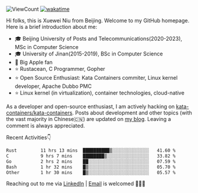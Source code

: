 ![ViewCount](https://views.whatilearened.today/views/github/<justxuewei>/<justxuewei>.svg) [![wakatime](https://wakatime.com/badge/user/018eae19-2c35-4919-be43-56bc26b446d9.svg)](https://wakatime.com/@018eae19-2c35-4919-be43-56bc26b446d9)

Hi folks, this is Xuewei Niu from Beijing. Welcome to my GitHub homepage.
Here is a brief introduction about me:

- 🎓 Beijing University of Posts and Telecommunications(2020-2023), MSc in Computer Science
- 🎓 University of Jinan(2015-2019), BSc in Computer Science
- 📱 Big Apple fan
- ⭐️ Rustacean, C Programmer, Gopher
- ⭐️ Open Source Enthusiast: Kata Containers commiter, Linux kernel developer, Apache Dubbo PMC
- ⭐ Linux kernel (in virtualization), container technologies, cloud-native

As a developer and open-source enthusiast, I am actively hacking on
[kata-containers/kata-containers](https://github.com/kata-containers/kata-containers). Posts about development and other topics
(with the vast majority in Chinese🇨🇳) are updated on [my blog](https://nxw.name). Leaving a
comment is always appreciated.

Recent Activities👇

<!--START_SECTION:waka-->

```txt
Rust         11 hrs 13 mins  ██████████▒░░░░░░░░░░░░░░   41.60 %
C            9 hrs 7 mins    ████████▒░░░░░░░░░░░░░░░░   33.82 %
Go           2 hrs 2 mins    ██░░░░░░░░░░░░░░░░░░░░░░░   07.59 %
Bash         1 hr 32 mins    █▒░░░░░░░░░░░░░░░░░░░░░░░   05.70 %
Other        1 hr 30 mins    █▒░░░░░░░░░░░░░░░░░░░░░░░   05.57 %
```

<!--END_SECTION:waka-->

Reaching out to me via [LinkedIn](https://www.linkedin.com/in/justxuewei) | [Email](mailto:justxuewei@apache.org) is welcomed 🤟🤟🤟
